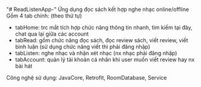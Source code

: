 "# ReadListenApp-" 
Ứng dụng đọc sách kết hợp nghe nhạc online/offline
Gồm 4 tab chính: (theo thứ tự)
- tabHome: trc mắt tích hợp chức năng thông tin nhanh, tìm kiếm tại đây, chat qua lại giữa các account
- tabRead: gồm chức năng đọc sách, đọc review sách, viết review, viết bình luận (sử dụng chức năng viết thì phải đăng nhập)
- tabListen: nghe nhạc và nhận xét nhạc (nx nhạc phải đăng nhập)
- tabAccount: quản lý tài khoản cá nhân khi user muốn viết review hay nx bài hát

Công nghệ sử dụng: JavaCore, Retrofit, RoomDatabase, Service